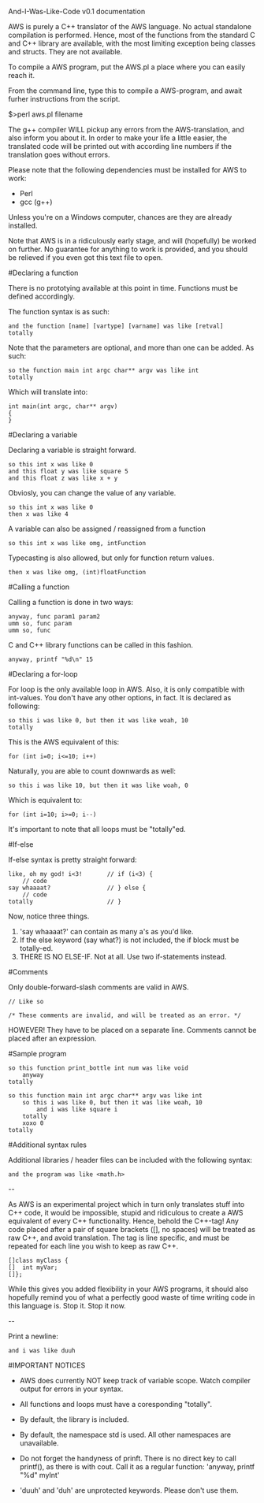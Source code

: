 And-I-Was-Like-Code v0.1 documentation

AWS is purely a C++ translator of the AWS language. No actual
standalone compilation is performed. Hence, most of the functions from 
the standard C and C++ library are available, with the most limiting
exception being classes and structs. They are not available.

To compile a AWS program, put the AWS.pl a place where you can
easily reach it.

From the command line, type this to compile a AWS-program,
and await furher instructions from the script.

$>perl aws.pl filename

The g++ compiler WILL pickup any errors from the AWS-translation,
and also inform you about it. In order to make your life a little 
easier, the translated code will be printed out with according line
numbers if the translation goes without errors.

Please note that the following dependencies must be installed for
AWS to work:
-	Perl
-	gcc (g++)

Unless you're on a Windows computer, chances are they are already installed.

Note that AWS is in a ridiculously early stage, and will (hopefully)
be worked on further. No guarantee for anything to work is provided, and
you should be relieved if you even got this text file to open.


#Declaring a function

There is no prototying available at this point in time. Functions must be
defined accordingly. 

The function syntax is as such:


	and the function [name] [vartype] [varname] was like [retval]  
	totally  


Note that the parameters are optional, and more than one can be added. 
As such:
	
	so the function main int argc char** argv was like int
	totally

Which will translate into:

	int main(int argc, char** argv) 
	{
	}


#Declaring a variable

Declaring a variable is straight forward.

	so this int x was like 0
	and this float y was like square 5
	and this float z was like x + y

Obviosly, you can change the value of any variable. 

	so this int x was like 0
	then x was like 4

A variable can also be assigned / reassigned from a function
	
	so this int x was like omg, intFunction

Typecasting is also allowed, but only for function return values.

	then x was like omg, (int)floatFunction


#Calling a function

Calling a function is done in two ways:

	anyway, func param1 param2
	umm so, func param
	umm so, func

C and C++ library functions can be called in this fashion.

	anyway, printf "%d\n" 15


#Declaring a for-loop

For loop is the only available loop in AWS. Also, it is only compatible
with int-values. You don't have any other options, in fact. It is declared
as following:

	so this i was like 0, but then it was like woah, 10
	totally

This is the AWS equivalent of this:

	for (int i=0; i<=10; i++)

Naturally, you are able to count downwards as well:

	so this i was like 10, but then it was like woah, 0

Which is equivalent to:

	for (int i=10; i>=0; i--) 

It's important to note that all loops must be "totally"ed.


#If-else

If-else syntax is pretty straight forward:

	like, oh my god! i<3!		// if (i<3) { 
		// code
	say whaaaat?  				// } else {
		// code
	totally						// } 

Now, notice three things. 

1. 'say whaaaat?' can contain as many a's as you'd like.
2. If the else keyword (say what?) is not included, the if block
	must be totally-ed.
3. THERE IS NO ELSE-IF. Not at all. Use two if-statements instead.


#Comments

Only double-forward-slash comments are valid in AWS.

	// Like so

	/* These comments are invalid, and will be treated as an error. */

HOWEVER! They have to be placed on a separate line. Comments
cannot be placed after an expression.


#Sample program

	so this function print_bottle int num was like void
		anyway
	totally

	so this function main int argc char** argv was like int
		so this i was like 0, but then it was like woah, 10
			and i was like square i
		totally
		xoxo 0
	totally			


#Additional syntax rules  

Additional libraries / header files can be included with the following syntax:

	and the program was like <math.h>

--

As AWS is an experimental project which in turn only translates stuff into
C++ code, it would be impossible, stupid and ridiculous to create a AWS
equivalent of every C++ functionality. Hence, behold the C++-tag! Any code
placed after a pair of square brackets ([], no spaces) will be treated as raw
C++, and avoid translation. The tag is line specific, and must be repeated
for each line you wish to keep as raw C++.

	[]class myClass {	
	[]	int myVar;
	[]};

While this gives you added flexibility in your AWS programs, it should
also hopefully remind you of what a perfectly good waste of time writing code
in this language is. Stop it. Stop it now.

--

Print a newline:

	and i was like duuh


#IMPORTANT NOTICES

- AWS does currently NOT keep track of variable scope. Watch compiler
	output for errors in your syntax.

- All functions and loops must have a coresponding "totally".

- By default, the <iostream> library is included.

- By default, the namespace std is used. All other namespaces are unavailable.

- Do not forget the handyness of prinft. There is no direct key to call
	printf(), as there is with cout. Call it as a regular function:
		'anyway, printf "%d" myInt'

- 'duuh' and 'duh' are unprotected keywords. Please don't use them.









